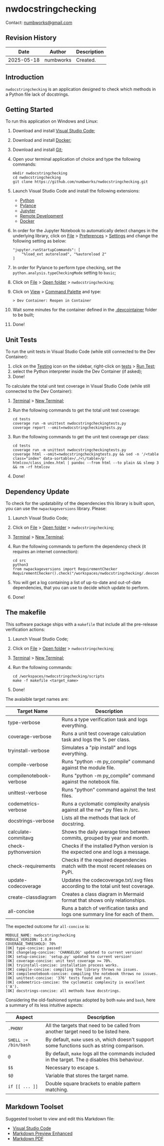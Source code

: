 # nwdocstringchecking
Contact: numbworks@gmail.com

## Revision History

| Date | Author | Description |
|---|---|---|
| 2025-05-18 | numbworks | Created. |

## Introduction

`nwdocstringchecking` is an application designed to check which methods in a Python file lack of docstrings.

## Getting Started

To run this application on Windows and Linux:

1. Download and install [Visual Studio Code](https://code.visualstudio.com/Download);
2. Download and install [Docker](https://www.docker.com/products/docker-desktop/);
3. Download and install [Git](https://git-scm.com/downloads);
4. Open your terminal application of choice and type the following commands:

    ```
    mkdir nwdocstringchecking
    cd nwdocstringchecking
    git clone https://github.com/numbworks/nwdocstringchecking.git
    ```

5. Launch Visual Studio Code and install the following extensions:

    - [Python](https://marketplace.visualstudio.com/items?itemName=ms-python.python)
    - [Pylance](https://marketplace.visualstudio.com/items?itemName=ms-python.vscode-pylance)
    - [Jupyter](https://marketplace.visualstudio.com/items?itemName=ms-toolsai.jupyter)
    - [Remote Development](https://marketplace.visualstudio.com/items?itemName=ms-vscode-remote.vscode-remote-extensionpack)
    - [Docker](https://marketplace.visualstudio.com/items?itemName=ms-azuretools.vscode-docker)

6. In order for the Jupyter Notebook to automatically detect changes in the underlying library, click on <ins>File</ins> > <ins>Preferences</ins> > <ins>Settings</ins> and change the following setting as below:

    ```
    "jupyter.runStartupCommands": [
        "%load_ext autoreload", "%autoreload 2"
    ]
    ```

7. In order for Pylance to perform type checking, set the `python.analysis.typeCheckingMode` setting to `basic`;
8. Click on <ins>File</ins> > <ins>Open folder</ins> > `nwdocstringchecking`;
9. Click on <ins>View</ins> > <ins>Command Palette</ins> and type:

    ```
    > Dev Container: Reopen in Container
    ```

10. Wait some minutes for the container defined in the <ins>.devcointainer</ins> folder to be built;
11. Done!

## Unit Tests

To run the unit tests in Visual Studio Code (while still connected to the Dev Container):

1. click on the <ins>Testing</ins> icon on the sidebar, right-click on <ins>tests</ins> > <ins>Run Test</ins>;
2. select the Python interpreter inside the Dev Container (if asked);
3. Done! 

To calculate the total unit test coverage in Visual Studio Code (while still connected to the Dev Container):

1. <ins>Terminal</ins> > <ins>New Terminal</ins>;
2. Run the following commands to get the total unit test coverage:

    ```
    cd tests
    coverage run -m unittest nwdocstringcheckingtests.py
    coverage report --omit=nwdocstringcheckingtests.py
    ```

3. Run the following commands to get the unit test coverage per class:

    ```
    cd tests
    coverage run -m unittest nwdocstringcheckingtests.py
    coverage html --omit=nwdocstringcheckingtests.py && sed -n '/<table class="index" data-sortable>/,/<\/table>/p' htmlcov/class_index.html | pandoc --from html --to plain && sleep 3 && rm -rf htmlcov
    ```

4. Done!

## Dependency Update

To check for the updatability of the dependencies this library is built upon, you can use the `nwpackageversions` library. Please:

1. Launch Visual Studio Code;
2. Click on <ins>File</ins> > <ins>Open folder</ins> > `nwdocstringchecking`;
3. <ins>Terminal</ins> > <ins>New Terminal</ins>;
4. Run the following commands to perform the dependency check (it requires an internet connection):

    ```
    cd src
    python3
    from nwpackageversions import RequirementChecker
    RequirementChecker().check("/workspaces/nwdocstringchecking/.devcontainer/Dockerfile")
    ```

5. You will get a log containing a list of up-to-date and out-of-date dependencies, that you can use to decide which update to perform.
6. Done!

## The makefile

This software package ships with a `makefile` that include all the pre-release verification actions:

1. Launch Visual Studio Code;
2. Click on <ins>File</ins> > <ins>Open folder</ins> > `nwdocstringchecking`;
3. <ins>Terminal</ins> > <ins>New Terminal</ins>;
4. Run the following commands:

    ```
    cd /workspaces/nwdocstringchecking/scripts
    make -f makefile <target_name>
    ```
5. Done!

The avalaible target names are:

| Target Name | Description |
|---|---|
| type-verbose | Runs a type verification task and logs everything. |
| coverage-verbose | Runs a unit test coverage calculation task and logs the % per class. |
| tryinstall-verbose | Simulates a "pip install" and logs everything. |
| compile-verbose | Runs "python -m py_compile" command against the module file. |
| compilenotebook-verbose | Runs "python -m py_compile" command against the notebook file. |
| unittest-verbose | Runs "python" command against the test files. |
| codemetrics-verbose | Runs a cyclomatic complexity analysis against all the nw*.py files in /src. |
| docstrings-verbose | Lists all the methods that lack of docstring. |
| calculate-commitavg | Shows the daily average time between commits, grouped by year and month. |
| check-pythonversion | Checks if the installed Python version is the expected one and logs a message. |
| check-requirements | Checks if the required dependencies match with the most recent releases on PyPi. |
| update-codecoverage | Updates the codecoverage.txt/.svg files according to the total unit test coverage. |
| create-classdiagram | Creates a class diagram in Mermaid format that shows only relationships. |
| all-concise | Runs a batch of verification tasks and logs one summary line for each of them. |

The expected outcome for `all-concise` is:

```
MODULE_NAME: nwdocstringchecking
MODULE_VERSION: 1.0.0
COVERAGE_THRESHOLD: 70%
[OK] type-concise: passed!
[OK] changelog-concise: 'CHANGELOG' updated to current version!
[OK] setup-concise: 'setup.py' updated to current version!
[OK] coverage-concise: unit test coverage >= 70%.
[OK] tryinstall-concise: installation process works.
[OK] compile-concise: compiling the library throws no issues.
[OK] compilenotebook-concise: compiling the notebook throws no issues.
[OK] unittest-concise: '376' tests found and run.
[OK] codemetrics-concise: the cyclomatic complexity is excellent ('A').
[OK] docstrings-concise: all methods have docstrings.
```

Considering the old-fashioned syntax adopted by both `make` and `bash`, here a summary of its less intuitive aspects:

| Aspect | Description |
|---|---|
| `.PHONY` | All the targets that need to be called from another target need to be listed here. |
| `SHELL := /bin/bash` | By default, `make` uses `sh`, which doesn't support some functions such as string comparison. |
| `@` | By default, `make` logs all the commands included in the target. The `@` disables this behaviour. |
| `$$` | Necessary to escape `$`. |
| `$@` | Variable that stores the target name. |
| `if [[ ... ]]` | Double square brackets to enable pattern matching. |

## Markdown Toolset

Suggested toolset to view and edit this Markdown file:

- [Visual Studio Code](https://code.visualstudio.com/)
- [Markdown Preview Enhanced](https://marketplace.visualstudio.com/items?itemName=shd101wyy.markdown-preview-enhanced)
- [Markdown PDF](https://marketplace.visualstudio.com/items?itemName=yzane.markdown-pdf)